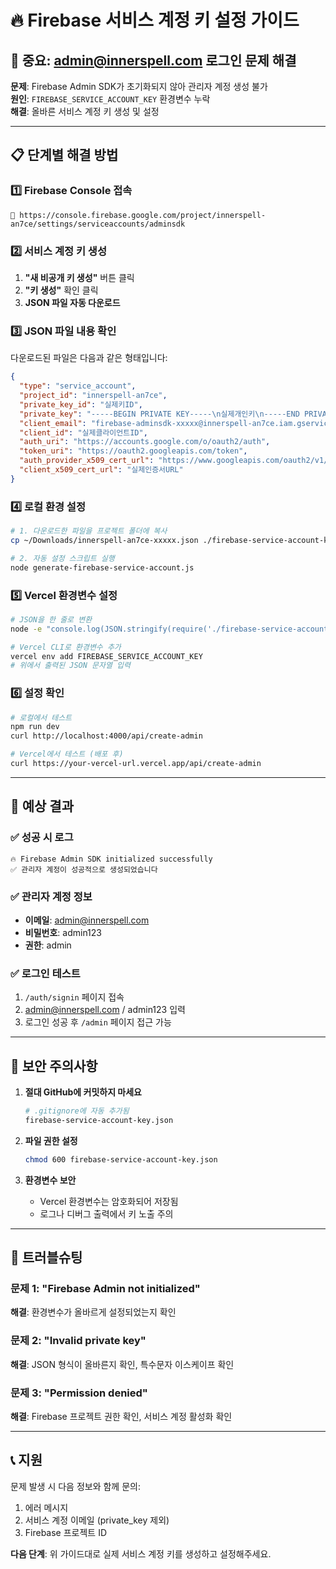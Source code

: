 # 🔥 Firebase 서비스 계정 키 설정 가이드

## 🚨 중요: admin@innerspell.com 로그인 문제 해결

**문제**: Firebase Admin SDK가 초기화되지 않아 관리자 계정 생성 불가  
**원인**: `FIREBASE_SERVICE_ACCOUNT_KEY` 환경변수 누락  
**해결**: 올바른 서비스 계정 키 생성 및 설정

---

## 📋 단계별 해결 방법

### 1️⃣ Firebase Console 접속
```
🔗 https://console.firebase.google.com/project/innerspell-an7ce/settings/serviceaccounts/adminsdk
```

### 2️⃣ 서비스 계정 키 생성
1. **"새 비공개 키 생성"** 버튼 클릭
2. **"키 생성"** 확인 클릭
3. **JSON 파일 자동 다운로드**

### 3️⃣ JSON 파일 내용 확인
다운로드된 파일은 다음과 같은 형태입니다:
```json
{
  "type": "service_account",
  "project_id": "innerspell-an7ce",
  "private_key_id": "실제키ID",
  "private_key": "-----BEGIN PRIVATE KEY-----\n실제개인키\n-----END PRIVATE KEY-----\n",
  "client_email": "firebase-adminsdk-xxxxx@innerspell-an7ce.iam.gserviceaccount.com",
  "client_id": "실제클라이언트ID",
  "auth_uri": "https://accounts.google.com/o/oauth2/auth",
  "token_uri": "https://oauth2.googleapis.com/token",
  "auth_provider_x509_cert_url": "https://www.googleapis.com/oauth2/v1/certs",
  "client_x509_cert_url": "실제인증서URL"
}
```

### 4️⃣ 로컬 환경 설정
```bash
# 1. 다운로드한 파일을 프로젝트 폴더에 복사
cp ~/Downloads/innerspell-an7ce-xxxxx.json ./firebase-service-account-key.json

# 2. 자동 설정 스크립트 실행
node generate-firebase-service-account.js
```

### 5️⃣ Vercel 환경변수 설정
```bash
# JSON을 한 줄로 변환
node -e "console.log(JSON.stringify(require('./firebase-service-account-key.json')))"

# Vercel CLI로 환경변수 추가
vercel env add FIREBASE_SERVICE_ACCOUNT_KEY
# 위에서 출력된 JSON 문자열 입력
```

### 6️⃣ 설정 확인
```bash
# 로컬에서 테스트
npm run dev
curl http://localhost:4000/api/create-admin

# Vercel에서 테스트 (배포 후)
curl https://your-vercel-url.vercel.app/api/create-admin
```

---

## 🎯 예상 결과

### ✅ 성공 시 로그
```
🔥 Firebase Admin SDK initialized successfully
✅ 관리자 계정이 성공적으로 생성되었습니다
```

### ✅ 관리자 계정 정보
- **이메일**: admin@innerspell.com
- **비밀번호**: admin123
- **권한**: admin

### ✅ 로그인 테스트
1. `/auth/signin` 페이지 접속
2. admin@innerspell.com / admin123 입력
3. 로그인 성공 후 `/admin` 페이지 접근 가능

---

## 🚨 보안 주의사항

1. **절대 GitHub에 커밋하지 마세요**
   ```bash
   # .gitignore에 자동 추가됨
   firebase-service-account-key.json
   ```

2. **파일 권한 설정**
   ```bash
   chmod 600 firebase-service-account-key.json
   ```

3. **환경변수 보안**
   - Vercel 환경변수는 암호화되어 저장됨
   - 로그나 디버그 출력에서 키 노출 주의

---

## 🔄 트러블슈팅

### 문제 1: "Firebase Admin not initialized"
**해결**: 환경변수가 올바르게 설정되었는지 확인

### 문제 2: "Invalid private key"
**해결**: JSON 형식이 올바른지 확인, 특수문자 이스케이프 확인

### 문제 3: "Permission denied"
**해결**: Firebase 프로젝트 권한 확인, 서비스 계정 활성화 확인

---

## 📞 지원

문제 발생 시 다음 정보와 함께 문의:
1. 에러 메시지
2. 서비스 계정 이메일 (private_key 제외)
3. Firebase 프로젝트 ID

**다음 단계**: 위 가이드대로 실제 서비스 계정 키를 생성하고 설정해주세요.